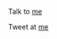 Talk to [me](mailto:nathaniel.deines@posteo.com) </p>
Tweet at [me](https://twitter.com/NathanielDeines) </p>

